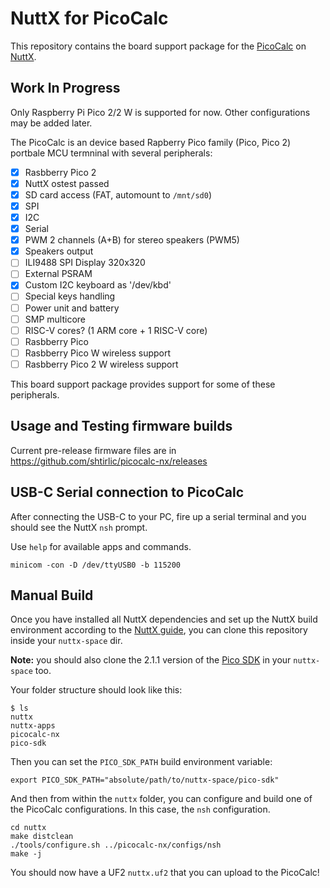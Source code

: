 # NuttX for PicoCalc

This repository contains the board support package for the [PicoCalc][picocalc] on [NuttX][nuttx].

## Work In Progress

Only Raspberry Pi Pico 2/2 W is supported for now. Other configurations may be added later.

The PicoCalc is an device based Rapberry Pico family (Pico, Pico 2) portbale MCU termninal with several peripherals:
- [x] Rasbberry Pico 2
- [x] NuttX ostest passed
- [x] SD card access (FAT, automount to `/mnt/sd0`)
- [x] SPI
- [x] I2C
- [x] Serial
- [x] PWM 2 channels (A+B) for stereo speakers (PWM5)
- [x] Speakers output
- [ ] ILI9488 SPI Display 320x320
- [ ] External PSRAM
- [x] Custom I2C keyboard as '/dev/kbd'
- [ ] Special keys handling
- [ ] Power unit and battery
- [ ] SMP multicore
- [ ] RISC-V cores? (1 ARM core + 1 RISC-V core)
- [ ] Rasbberry Pico
- [ ] Rasbberry Pico W wireless support
- [ ] Rasbberry Pico 2 W wireless support

This board support package provides support for some of these peripherals.


## Usage and Testing firmware builds

Current pre-release firmware files are in https://github.com/shtirlic/picocalc-nx/releases

## USB-C Serial connection to PicoCalc

After connecting the USB-C to your PC, fire up a serial terminal and you should see the NuttX `nsh` prompt.

Use `help` for available apps and commands.

```console
minicom -con -D /dev/ttyUSB0 -b 115200
```


## Manual Build

Once you have installed all NuttX dependencies and set up the NuttX build environment according to the [NuttX guide][nx-install], you can clone this repository inside your `nuttx-space` dir.

**Note:** you should also clone the 2.1.1 version of the [Pico SDK][pico-sdk] in your `nuttx-space` too.

Your folder structure should look like this:

```console
$ ls
nuttx
nuttx-apps
picocalc-nx
pico-sdk
```

Then you can set the `PICO_SDK_PATH` build environment variable:

```console
export PICO_SDK_PATH="absolute/path/to/nuttx-space/pico-sdk"
```

And then from within the `nuttx` folder, you can configure and build one of the PicoCalc configurations. In this case, the
`nsh` configuration.

```console
cd nuttx
make distclean
./tools/configure.sh ../picocalc-nx/configs/nsh
make -j
```

You should now have a UF2 `nuttx.uf2` that you can upload to the PicoCalc!


[picocalc]: https://github.com/clockworkpi/PicoCalc
[pico-sdk]: https://github.com/raspberrypi/pico-sdk
[nx-install]: https://nuttx.apache.org/docs/latest/quickstart/install.html
[nuttx]: https://nuttx.apache.org/

